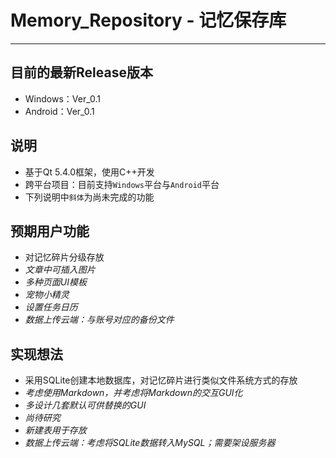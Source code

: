 # Memory_Repository - 记忆保存库  
---
## 目前的最新Release版本  
+ Windows：Ver_0.1  
+ Android：Ver_0.1  

## 说明
+ 基于Qt 5.4.0框架，使用C++开发  
+ 跨平台项目：目前支持`Windows`平台与`Android`平台  
+ 下列说明中`斜体`为尚未完成的功能  

## 预期用户功能  
+ 对记忆碎片分级存放  
+ *文章中可插入图片*  
+ *多种页面UI模板*  
+ *宠物小精灵*  
+ *设置任务日历*  
+ *数据上传云端：与账号对应的备份文件*  

## 实现想法  
+ 采用SQLite创建本地数据库，对记忆碎片进行类似文件系统方式的存放  
+ *考虑使用Markdown，并考虑将Markdown的交互GUI化*  
+ *多设计几套默认可供替换的GUI*  
+ *尚待研究*  
+ *新建表用于存放*  
+ *数据上传云端：考虑将SQLite数据转入MySQL；需要架设服务器*  